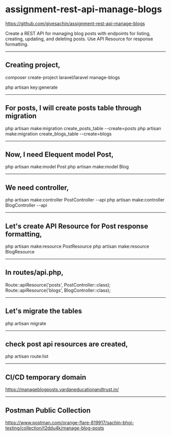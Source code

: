 # assignment-rest-api-manage-blogs

https://github.com/givesachin/assignment-rest-api-manage-blogs

Create a REST API for managing blog posts with endpoints for listing, creating, updating, and deleting posts. Use API Resource for response formatting.

---

## Creating project,

composer create-project laravel/laravel manage-blogs

php artisan key:generate

---

## For posts, I will create posts table through migration

php artisan make:migration create_posts_table --create=posts
php artisan make:migration create_blogs_table --create=blogs

---

## Now, I need Elequent model Post,

php artisan make:model Post
php artisan make:model Blog

---

## We need controller,

php artisan make:controller PostController --api
php artisan make:controller BlogController --api

---

## Let's create API Resource for Post response formatting,

php artisan make:resource PostResource
php artisan make:resource BlogResource

---

## In routes/api.php,

Route::apiResource('posts', PostController::class);
Route::apiResource('blogs', BlogController::class);

---

## Let's migrate the tables

php artisan migrate

---

## check post api resources are created,

php artisan route:list

---

## CI/CD temporary domain

https://manageblogposts.vardaneducationandtrust.in/

---

## Postman Public Collection

https://www.postman.com/orange-flare-819917/sachin-bhoi-testing/collection/t2ddu4k/manage-blog-posts
